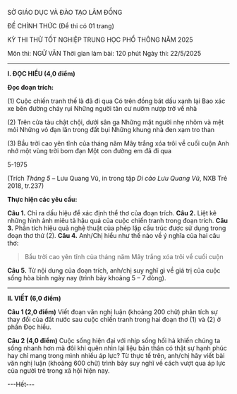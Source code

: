 

SỞ GIÁO DỤC VÀ ĐÀO TẠO
LÂM ĐỒNG

ĐỀ CHÍNH THỨC
(Đề thi có 01 trang)

KỲ THI THỬ TỐT NGHIỆP TRUNG HỌC PHỔ THÔNG
NĂM 2025

Môn thi: NGỮ VĂN
Thời gian làm bài: 120 phút
Ngày thi: 22/5/2025

---

**I. ĐỌC HIỂU (4,0 điểm)**

**Đọc đoạn trích:**

(1) Cuộc chiến tranh thế là đã đi qua
Có trên đồng bát dấu xanh lại
Bao xác xe bên đường cháy rụi
Những người tản cư nườm nượp trở về nhà

(2) Trên cửa tàu chật chội, dưới sân ga
Những mặt người nhẹ nhõm và mệt mỏi
Những vỏ đạn lăn trong đất bụi
Những khung nhà đen xạm tro than

(3) Bầu trời cao yên tĩnh của tháng năm
Mây trắng xóa trôi về cuối cuộn
Anh nhớ một vùng trời bom đạn
Một con đường em đã đi qua

5-1975

(Trích *Tháng 5* – Lưu Quang Vũ, in trong tập *Di cảo Lưu Quang Vũ*, NXB Trẻ 2018, tr.237)

**Thực hiện các yêu cầu:**

**Câu 1.** Chỉ ra dấu hiệu để xác định thể thơ của đoạn trích.
**Câu 2.** Liệt kê những hình ảnh miêu tả hậu quả của cuộc chiến tranh trong đoạn trích.
**Câu 3.** Phân tích hiệu quả nghệ thuật của phép lặp cấu trúc được sử dụng trong đoạn thơ thứ (2).
**Câu 4.** Anh/Chị hiểu như thế nào về ý nghĩa của hai câu thơ:
> Bầu trời cao yên tĩnh của tháng năm
> Mây trắng xóa trôi về cuối cuộn

**Câu 5.** Từ nội dung của đoạn trích, anh/chị suy nghĩ gì về giá trị của cuộc sống hòa bình ngày nay (trình bày khoảng 5 – 7 dòng).

---

**II. VIẾT (6,0 điểm)**

**Câu 1 (2,0 điểm)**
Viết đoạn văn nghị luận (khoảng 200 chữ) phân tích sự thay đổi của đất nước sau cuộc chiến tranh trong hai đoạn thơ (1) và (2) ở phần Đọc hiểu.

**Câu 2 (4,0 điểm)**
Cuộc sống hiện đại với nhịp sống hối hả khiến chúng ta sống nhanh hơn mà đôi khi quên nhìn lại liệu bản thân có thật sự hạnh phúc hay chỉ mang trong mình nhiều áp lực?
Từ thực tế trên, anh/chị hãy viết bài văn nghị luận (khoảng 600 chữ) trình bày suy nghĩ về cách vượt qua áp lực của người trẻ trong xã hội hiện nay.

---Hết---
